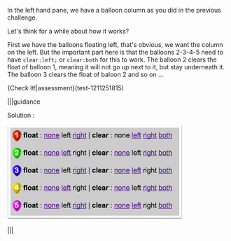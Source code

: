 In the left hand pane, we have a balloon column as you did in the previous challenge.

Let's think for a while about how it works?

First we have the balloons floating left, that's obvious, we want the column on the left. But the important part here is that the balloons 2-3-4-5 need to have `clear:left;` or `clear:both` for this to work. The balloon 2 clears the float of balloon 1, meaning it will not go up next to it, but stay underneath it. The balloon 3 clears the float of baloon 2 and so on ...

{Check It!|assessment}(test-1211251815)

|||guidance

Solution :

![](.guides/img/solution_5_2.png)

|||
